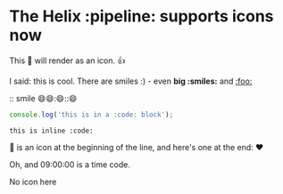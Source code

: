 # The **Helix** :pipeline: supports icons now

This :tada: will render as an icon. :thumbsup:

I said: this is cool. There are smiles :) - even **big :smiles:** and [:foo:](http://www.example.com/)

:: smile :smile::smile:::smile::::smile:

```javascript
console.log('this is in a :code: block');
```
`this is inline :code:`

:rocket: is an icon at the beginning of the line, and here's one at the end: :heart:

Oh, and 09:00:00 is a time code.

No icon here